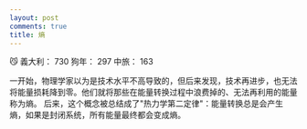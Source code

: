 ```yaml
---
layout: post
comments: true
title: 熵
---
```


:smirk_cat: 義大利： 730 狗年： 297 中旅： 163


一开始，物理学家以为是技术水平不高导致的，但后来发现，技术再进步，也无法将能量损耗降到零。他们就将那些在能量转换过程中浪费掉的、无法再利用的能量称为熵。
后来，这个概念被总结成了"热力学第二定律"：能量转换总是会产生熵，如果是封闭系统，所有能量最终都会变成熵。
